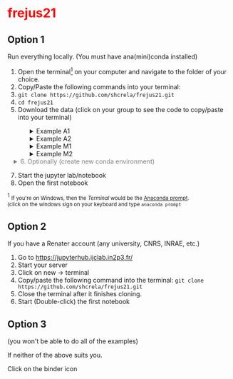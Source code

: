 # <p style="color: red;">frejus21
</p>


## Option 1

Run everything locally. (You must have ana(mini)conda installed)

1. Open the terminal[<sup>1</sup>](#fn1) on your computer and navigate to the folder of your choice. 
2. Copy/Paste the following commands into your terminal:
3. `git clone https://github.com/shcrela/frejus21.git`  
4.  `cd frejus21`  
5. Download the data (click on your group to see the code to copy/paste into your terminal)

<div style="margin-left: 50px">
<details>
  <summary>Example A1</summary>
  
  ```bash
    wget ./data/exampleA1.wdf "https://filesender.renater.fr/download.php?token=91a45abe-86e3-4f9b-bf6c-f6cbfc01b2ec&files_ids=9013557"
  ```

</details>

<details>
  <summary>Example A2</summary>
  
  ```bash
    wget ./data/exampleA2.wdf "https://filesender.renater.fr/download.php?token=970bff29-0d7e-4106-a128-0d6c34488c4f&files_ids=8905055"
  ```
</details>
<details>
  <summary>Example M1</summary>
  
  ```bash
    wget ./data/exampleB1.wdf "https://filesender.renater.fr/download.php?token=91a45abe-86e3-4f9b-bf6c-f6cbfc01b2ec&files_ids=9013556"
  ```
</details>
<details>
  <summary>Example M2</summary>  
    
  ```bash
    wget ./data/exampleB2.wdf "https://filesender.renater.fr/download.php?token=91a45abe-86e3-4f9b-bf6c-f6cbfc01b2ec&files_ids=9013558"
  ```
</details>  
</div>
<div style="color: gray; margin-left: 1em">
<details>
    <summary>6. Optionally (create new conda environment)</summary>
    <pre>conda env create -f environment.yml</pre>
    <pre>conda activate frejus21</pre>  
</details>
</div>  

7. Start the jupyter lab/notebook
8. Open the first notebook  

<span id="fn1"><sup>1</sup></span> <span style="font-size: smaller">If you're on Windows, then the _Terminal_ would be the [Anaconda prompt](https://www.youtube.com/watch?v=UAUO_K-bRMs).</br>(click on the windows sign on your keyboard and type `anaconda prompt`
</span>

## Option 2

If you have a Renater account (any university, CNRS, INRAE, etc.)

1. Go to https://jupyterhub.ijclab.in2p3.fr/  
2. Start your server
3. Click on new -> terminal
4. Copy/paste the following command into the terminal: `git clone https://github.com/shcrela/frejus21.git`  
6. Close the terminal after it finishes cloning.
7. Start (Double-click) the first notebook

## Option 3 
(you won't be able to do all of the examples)

If neither of the above suits you.

Click on the binder icon

```python

```
